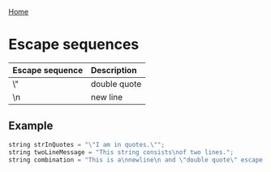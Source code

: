 [Home](https://github.com/puckowski/concert7)

# Escape sequences

| Escape sequence | Description |
|:----------------|:------------|
|\\"              |double quote |
|\n               |new line     |

## Example

```cpp
string strInQuotes = "\"I am in quotes.\"";
string twoLineMessage = "This string consists\nof two lines.";
string combination = "This is a\nnewline\n and \"double quote\" escape combination.";
```

